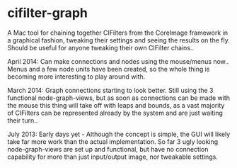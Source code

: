 cifilter-graph
==============

A Mac tool for chaining together CIFilters from the CoreImage framework in a graphical fashion, tweaking their settings and seeing the results on the fly. Should be useful for anyone tweaking their own CIFilter chains..

April 2014: Can make connections and nodes using the mouse/menus now.. Menus and a few node units have been created, so the whole thing is becoming more interesting to play around with.

March 2014: Graph connections starting to look better. Still using the 3 functional node-graph-views, but as soon as connections can be made with the mouse this thing will take off with leaps and bounds, as a vast majority of CIFilters can be represented already by the system and are just waiting their turn..

July 2013: Early days yet - Although the concept is simple, the GUI will likely take far more work than the actual implementation. So far 3 ugly looking node-graph-views are set up and functional, but have no connection capability for more than just input/output image, nor tweakable settings.